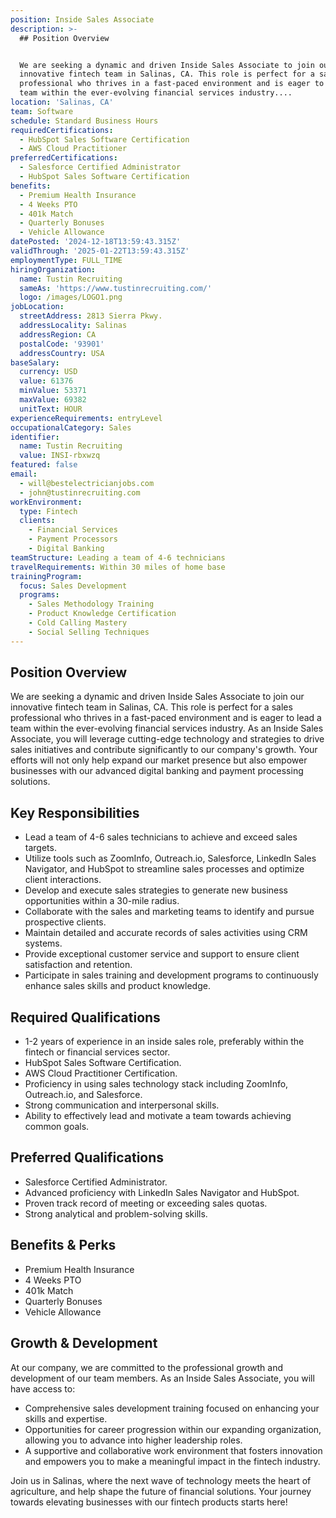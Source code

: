 ```yaml
---
position: Inside Sales Associate
description: >-
  ## Position Overview


  We are seeking a dynamic and driven Inside Sales Associate to join our
  innovative fintech team in Salinas, CA. This role is perfect for a sales
  professional who thrives in a fast-paced environment and is eager to lead a
  team within the ever-evolving financial services industry....
location: 'Salinas, CA'
team: Software
schedule: Standard Business Hours
requiredCertifications:
  - HubSpot Sales Software Certification
  - AWS Cloud Practitioner
preferredCertifications:
  - Salesforce Certified Administrator
  - HubSpot Sales Software Certification
benefits:
  - Premium Health Insurance
  - 4 Weeks PTO
  - 401k Match
  - Quarterly Bonuses
  - Vehicle Allowance
datePosted: '2024-12-18T13:59:43.315Z'
validThrough: '2025-01-22T13:59:43.315Z'
employmentType: FULL_TIME
hiringOrganization:
  name: Tustin Recruiting
  sameAs: 'https://www.tustinrecruiting.com/'
  logo: /images/LOGO1.png
jobLocation:
  streetAddress: 2813 Sierra Pkwy.
  addressLocality: Salinas
  addressRegion: CA
  postalCode: '93901'
  addressCountry: USA
baseSalary:
  currency: USD
  value: 61376
  minValue: 53371
  maxValue: 69382
  unitText: HOUR
experienceRequirements: entryLevel
occupationalCategory: Sales
identifier:
  name: Tustin Recruiting
  value: INSI-rbxwzq
featured: false
email:
  - will@bestelectricianjobs.com
  - john@tustinrecruiting.com
workEnvironment:
  type: Fintech
  clients:
    - Financial Services
    - Payment Processors
    - Digital Banking
teamStructure: Leading a team of 4-6 technicians
travelRequirements: Within 30 miles of home base
trainingProgram:
  focus: Sales Development
  programs:
    - Sales Methodology Training
    - Product Knowledge Certification
    - Cold Calling Mastery
    - Social Selling Techniques
---
```




## Position Overview

We are seeking a dynamic and driven Inside Sales Associate to join our innovative fintech team in Salinas, CA. This role is perfect for a sales professional who thrives in a fast-paced environment and is eager to lead a team within the ever-evolving financial services industry. As an Inside Sales Associate, you will leverage cutting-edge technology and strategies to drive sales initiatives and contribute significantly to our company's growth. Your efforts will not only help expand our market presence but also empower businesses with our advanced digital banking and payment processing solutions.

## Key Responsibilities

- Lead a team of 4-6 sales technicians to achieve and exceed sales targets.
- Utilize tools such as ZoomInfo, Outreach.io, Salesforce, LinkedIn Sales Navigator, and HubSpot to streamline sales processes and optimize client interactions.
- Develop and execute sales strategies to generate new business opportunities within a 30-mile radius.
- Collaborate with the sales and marketing teams to identify and pursue prospective clients.
- Maintain detailed and accurate records of sales activities using CRM systems.
- Provide exceptional customer service and support to ensure client satisfaction and retention.
- Participate in sales training and development programs to continuously enhance sales skills and product knowledge.

## Required Qualifications

- 1-2 years of experience in an inside sales role, preferably within the fintech or financial services sector.
- HubSpot Sales Software Certification.
- AWS Cloud Practitioner Certification.
- Proficiency in using sales technology stack including ZoomInfo, Outreach.io, and Salesforce.
- Strong communication and interpersonal skills.
- Ability to effectively lead and motivate a team towards achieving common goals.

## Preferred Qualifications

- Salesforce Certified Administrator.
- Advanced proficiency with LinkedIn Sales Navigator and HubSpot.
- Proven track record of meeting or exceeding sales quotas.
- Strong analytical and problem-solving skills.

## Benefits & Perks

- Premium Health Insurance
- 4 Weeks PTO
- 401k Match
- Quarterly Bonuses
- Vehicle Allowance

## Growth & Development

At our company, we are committed to the professional growth and development of our team members. As an Inside Sales Associate, you will have access to:

- Comprehensive sales development training focused on enhancing your skills and expertise.
- Opportunities for career progression within our expanding organization, allowing you to advance into higher leadership roles.
- A supportive and collaborative work environment that fosters innovation and empowers you to make a meaningful impact in the fintech industry.

Join us in Salinas, where the next wave of technology meets the heart of agriculture, and help shape the future of financial solutions. Your journey towards elevating businesses with our fintech products starts here!